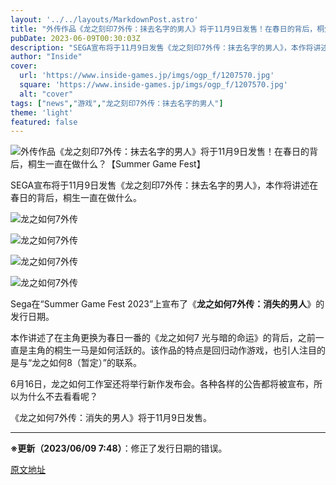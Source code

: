 ```yaml
---
layout: '../../layouts/MarkdownPost.astro'
title: "外传作品《龙之刻印7外传：抹去名字的男人》将于11月9日发售！在春日的背后，桐生一直在做什么？【Summer Game Fest】"
pubDate: 2023-06-09T00:30:03Z
description: "SEGA宣布将于11月9日发售《龙之刻印7外传：抹去名字的男人》，本作将讲述在春日的背后，桐生一直在做什么。"
author: "Inside"
cover:
  url: 'https://www.inside-games.jp/imgs/ogp_f/1207570.jpg'
  square: 'https://www.inside-games.jp/imgs/ogp_f/1207570.jpg'
  alt: "cover"
tags: ["news","游戏","龙之刻印7外传：抹去名字的男人"]
theme: 'light'
featured: false
---
```


![外传作品《龙之刻印7外传：抹去名字的男人》将于11月9日发售！在春日的背后，桐生一直在做什么？【Summer Game Fest】](https://www.inside-games.jp/imgs/ogp_f/1207570.jpg)

SEGA宣布将于11月9日发售《龙之刻印7外传：抹去名字的男人》，本作将讲述在春日的背后，桐生一直在做什么。

![龙之如何7外传](https://www.inside-games.jp/imgs/zoom/1207575.png)

![龙之如何7外传](https://www.inside-games.jp/imgs/zoom/1207576.png)

![龙之如何7外传](https://www.inside-games.jp/imgs/zoom/1207577.png)

![龙之如何7外传](https://www.inside-games.jp/imgs/zoom/1207578.png)

Sega在“Summer Game Fest 2023”上宣布了《<b>龙之如何7外传：消失的男人</b>》的发行日期。

本作讲述了在主角更换为春日一番的《龙之如何7 光与暗的命运》的背后，之前一直是主角的桐生一马是如何活跃的。该作品的特点是回归动作游戏，也引人注目的是与“龙之如何8（暂定）”的联系。

6月16日，龙之如何工作室还将举行新作发布会。各种各样的公告都将被宣布，所以为什么不去看看呢？

《龙之如何7外传：消失的男人》将于11月9日发售。

---

<b>※更新（2023/06/09 7:48）</b>：修正了发行日期的错误。

  [原文地址](https://www.inside-games.jp/article/2023/06/09/146439.html)